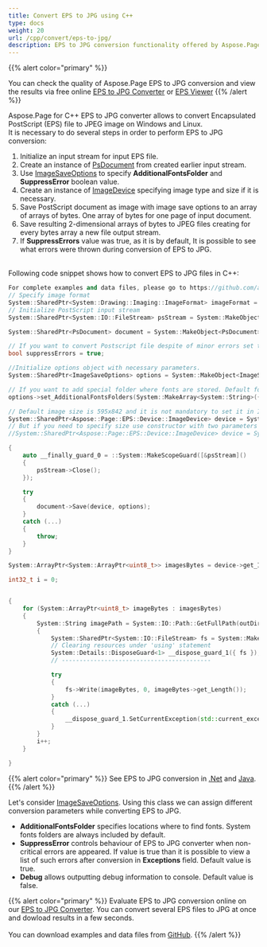 ```yaml
---
title: Convert EPS to JPG using C++
type: docs
weight: 20
url: /cpp/convert/eps-to-jpg/
description: EPS to JPG conversion functionality offered by Aspose.Page API solution for C++ is explained and illustrated with the code snippets here.
---
```


{{% alert color="primary" %}} 

You can check the quality of Aspose.Page EPS to JPG conversion and view the results via free online <a nofollow href="https://products.aspose.app/page/conversion/eps-to-jpg">EPS to JPG Converter</a>
or <a nofollow href="https://products.aspose.app/page/viewer/eps">EPS Viewer</a> {{% /alert %}}

Aspose.Page for C++ EPS to JPG converter allows to convert Encapsulated PostScript (EPS) file to JPEG image on Windows and Linux.
<br>It is necessary to do several steps in order to perform EPS to JPG conversion:
1. Initialize an input stream for input EPS file.
2. Create an instance of [PsDocument](https://reference.aspose.com/page/cpp/class/aspose.page.e_p_s.ps_document) from created earlier input stream.
4. Use [ImageSaveOptions](https://reference.aspose.com/page/cpp/class/aspose.page.e_p_s.device.image_save_options) to specify **AdditionalFontsFolder** and **SuppressError** boolean value.
5. Create an instance of [ImageDevice](https://reference.aspose.com/page/cpp/class/aspose.page.e_p_s.device.image_device) specifying image type and size if it is necessary.
6. Save PostScript document as image with image save options to an array of arrays of bytes. One array of bytes for one page of input document.
7. Save resulting 2-dimensional arrays of bytes to JPEG files creating for every bytes array a new file output stream.
8. If **SuppressErrors** value was true, as it is by default, It is possible to see what errors were thrown during conversion of EPS to JPG.

<br>Following code snippet shows how to convert EPS to JPG files in C++:
<br>
```C++
For complete examples and data files, please go to https://github.com/aspose-page/Aspose.Page-for-C
// Specify image format
System::SharedPtr<System::Drawing::Imaging::ImageFormat> imageFormat = System::Drawing::Imaging::ImageFormat::get_Jpeg();
// Initialize PostScript input stream
System::SharedPtr<System::IO::FileStream> psStream = System::MakeObject<System::IO::FileStream>(dataDir() + u"inputForImage.eps", System::IO::FileMode::Open, System::IO::FileAccess::Read);

System::SharedPtr<PsDocument> document = System::MakeObject<PsDocument>(psStream);

// If you want to convert Postscript file despite of minor errors set this flag
bool suppressErrors = true;

//Initialize options object with necessary parameters.
System::SharedPtr<ImageSaveOptions> options = System::MakeObject<ImageSaveOptions>(suppressErrors);

// If you want to add special folder where fonts are stored. Default fonts folder in OS is always included.
options->set_AdditionalFontsFolders(System::MakeArray<System::String>({ u"{FONT_FOLDER}" }));

// Default image size is 595x842 and it is not mandatory to set it in ImageDevice
System::SharedPtr<Aspose::Page::EPS::Device::ImageDevice> device = System::MakeObject<Aspose::Page::EPS::Device::ImageDevice>(imageFormat);
// But if you need to specify size use constructor with two parameters
//System::SharedPtr<Aspose::Page::EPS::Device::ImageDevice> device = System::MakeObject<Aspose::Page::EPS::Device::ImageDevice>(System::MakeObject<System::Drawing::Size>(595,842), imageFormat);

{
	auto __finally_guard_0 = ::System::MakeScopeGuard([&psStream]()
	{
		psStream->Close();
	});

	try
	{
		document->Save(device, options);
	}
	catch (...)
	{
		throw;
	}
}

System::ArrayPtr<System::ArrayPtr<uint8_t>> imagesBytes = device->get_ImagesBytes();

int32_t i = 0;


{
	for (System::ArrayPtr<uint8_t> imageBytes : imagesBytes)
	{
		System::String imagePath = System::IO::Path::GetFullPath(outDir() + System::String(u"out_image") + System::Convert::ToString(i) + u"." + System::ObjectExt::ToString(imageFormat).ToLower());
		{
			System::SharedPtr<System::IO::FileStream> fs = System::MakeObject<System::IO::FileStream>(imagePath, System::IO::FileMode::Create, System::IO::FileAccess::Write);
			// Clearing resources under 'using' statement
			System::Details::DisposeGuard<1> __dispose_guard_1({ fs });
			// ------------------------------------------

			try
			{
				fs->Write(imageBytes, 0, imageBytes->get_Length());
			}
			catch (...)
			{
				__dispose_guard_1.SetCurrentException(std::current_exception());
			}
		}
		i++;
	}

}
```
{{% alert color="primary" %}}
See EPS to JPG conversion in [.Net](/page/net/convert/eps-to-jpg/) and [Java](/page/java/convert/eps-to-jpg/).
{{% /alert %}}

Let's consider [ImageSaveOptions](https://reference.aspose.com/page/cpp/class/aspose.page.e_p_s.device.image_save_options). Using this class we can assign different conversion parameters while converting EPS to JPG.
<br>
- **AdditionalFontsFolder** specifies locations where to find fonts. System fonts folders are always included by default.
- **SuppressError** controls behaviour of EPS to JPG converter when non-critical errors are appeared. If value is true than it is possible to view a list of such errors after conversion in **Exceptions** field. Default value is true.
- **Debug** allows outputting debug information to console. Default value is false.

{{% alert color="primary" %}}
Evaluate EPS to JPG conversion online on our <a nofollow href="https://products.aspose.app/page/conversion/eps-to-jpg">EPS to JPG Converter</a>. You can convert several EPS files to JPG at once and dowload results in a few seconds.
<br>
<br>
You can download examples and data files from [GitHub](https://github.com/aspose-page/Aspose.Page-for-C). {{% /alert %}} 